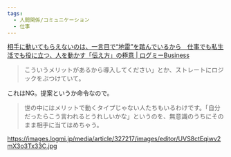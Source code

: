 ```yaml
---
tags:
  - 人間関係/コミュニケーション
  - 仕事
---
```

[相手に動いてもらえないのは、一言目で“地雷”を踏んでいるから　仕事でも私生活でも役に立つ、人を動かす「伝え方」の極意 | ログミーBusiness](https://logmi.jp/main/skillup/327217)

>こういうメリットがあるから導入してください」とか、ストレートにロジックをぶつけていて。

これはNG。提案というか命令なので。


>世の中にはメリットで動くタイプじゃない人たちもいるわけです。「自分だったらこう言われるとうれしいかな」というのを、無意識のうちにそのまま相手に当てはめちゃう。

https://images.logmi.jp/media/article/327217/images/editor/UVS8ctEqiwv2mX3o3Tx33C.jpg

